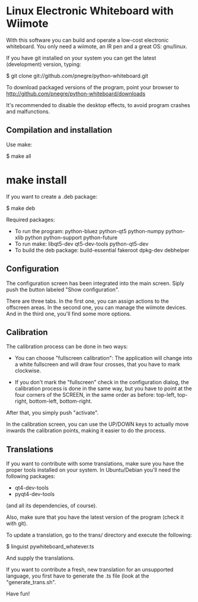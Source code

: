 Linux Electronic Whiteboard with Wiimote
========================================

With this software you can build and operate a low-cost electronic 
whiteboard. You only need a wiimote, an IR pen and a great OS: gnu/linux.

If you have git installed on your system you can get the latest (development)
version, typing:

$ git clone git://github.com/pnegre/python-whiteboard.git

To download packaged versions of the program, point your browser to
http://github.com/pnegre/python-whiteboard/downloads

It's recommended to disable the desktop effects, to avoid program crashes and
malfunctions.


Compilation and installation
----------------------------

Use make:

$ make all
# make install

If you want to create a .deb package:

$ make deb

Required packages:

- To run the program: python-bluez python-qt5 python-numpy python-xlib
  python python-support python-future
- To run make: libqt5-dev qt5-dev-tools python-qt5-dev
- To build the deb package: build-essential fakeroot dpkg-dev debhelper


Configuration
-------------

The configuration screen has been integrated into the main screen. Siply push
the button labeled "Show configuration".

There are three tabs. In the first one, you can assign actions to the offscreen
areas. In the second one, you can manage the wiimote devices. And in the third
one, you'll find some more options.


Calibration
-----------

The calibration process can be done in two ways:

- You can choose "fullscreen calibration": The application will change into a
  white fullscreen and will draw four crosses, that you have to mark clockwise.

- If you don't mark the "fullscreen" check in the configuration dialog, the
  calibration process is done in the same way, but you have to point at the
  four corners of the SCREEN, in the same order as before: top-left, top-right,
  bottom-left, bottom-right.

After that, you simply push "activate".

In the calibration screen, you can use the UP/DOWN keys to actually move
inwards the calibration points, making it easier to do the process.


Translations
------------

If you want to contribute with some translations, make sure you have the proper
tools installed on your system. In Ubuntu/Debian you'll need the following packages:

- qt4-dev-tools
- pyqt4-dev-tools

(and all its dependencies, of course).

Also, make sure that you have the latest version of the program (check it with git).

To update a translation, go to the trans/ directory and execute the following:

$ linguist pywhiteboard_whatever.ts

And supply the translations.

If you want to contribute a fresh, new translation for an unsupported language,
you first have to generate the .ts file (look at the "generate_trans.sh".

Have fun!


